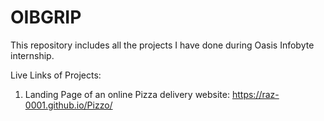 # OIBGRIP

This repository includes all the projects I have done during Oasis Infobyte internship.

Live Links of Projects:

1. Landing Page of an online Pizza delivery website:
https://raz-0001.github.io/Pizzo/
